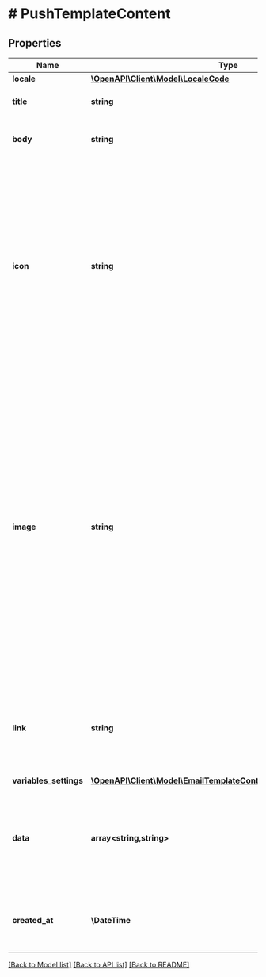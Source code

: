 # # PushTemplateContent

## Properties

Name | Type | Description | Notes
------------ | ------------- | ------------- | -------------
**locale** | [**\OpenAPI\Client\Model\LocaleCode**](LocaleCode.md) |  | [optional]
**title** | **string** | The is a title of the push notification. | [optional]
**body** | **string** | The is a body of the push notification. | [optional]
**icon** | **string** | The notification&#39;s icon. Sets the notification icon to myicon for drawable resource myicon. If you don&#39;t send this key in the request, FCM displays the launcher icon specified in your app manifest. | [optional]
**image** | **string** | Contains the URL of an image that is going to be downloaded on the device and displayed in a notification. JPEG, PNG, BMP have full support across platforms. Animated GIF and video only work on iOS. WebP and HEIF have varying levels of support across platforms and platform versions. Android has 1MB image size limit. | [optional]
**link** | **string** | The link to open when the user clicks on the notification. For all URL values, HTTPS is required. | [optional]
**variables_settings** | [**\OpenAPI\Client\Model\EmailTemplateContentVariablesSettingsInner[]**](EmailTemplateContentVariablesSettingsInner.md) |  | [optional]
**data** | **array<string,string>** | The additional data used for send push notification if user wants to add some custom data in request | [optional]
**created_at** | **\DateTime** | The datetime when the Template Content was created. | [optional]

[[Back to Model list]](../../README.md#models) [[Back to API list]](../../README.md#endpoints) [[Back to README]](../../README.md)
